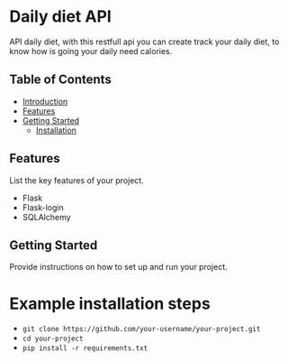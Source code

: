 # Daily diet API

API daily diet, with this restfull api you can create track your daily diet, to know how is going your daily need calories.

## Table of Contents

- [Introduction](#introduction)
- [Features](#features)
- [Getting Started](#getting-started)
  - [Installation](#example-installation-steps)

## Features

List the key features of your project.

- Flask
- Flask-login
- SQLAlchemy

## Getting Started

Provide instructions on how to set up and run your project.

# Example installation steps
- `git clone https://github.com/your-username/your-project.git`
- `cd your-project`
- `pip install -r requirements.txt`